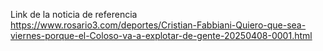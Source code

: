 Link de la noticia de referencia https://www.rosario3.com/deportes/Cristian-Fabbiani-Quiero-que-sea-viernes-porque-el-Coloso-va-a-explotar-de-gente-20250408-0001.html